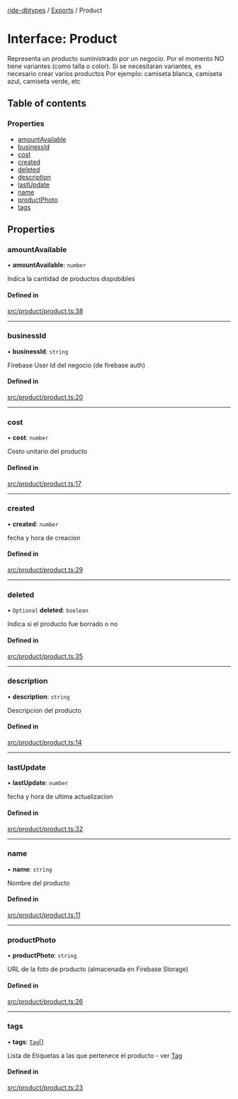 [ride-dbtypes](../README.md) / [Exports](../modules.md) / Product

# Interface: Product

Representa un producto suministrado por un negocio.
Por el momento NO tiene variantes (como talla o color).
Si se necesitaran variantes, es necesario crear varios productos
Por ejemplo: camiseta blanca, camiseta azul, camiseta verde, etc

## Table of contents

### Properties

- [amountAvailable](Product.md#amountavailable)
- [businessId](Product.md#businessid)
- [cost](Product.md#cost)
- [created](Product.md#created)
- [deleted](Product.md#deleted)
- [description](Product.md#description)
- [lastUpdate](Product.md#lastupdate)
- [name](Product.md#name)
- [productPhoto](Product.md#productphoto)
- [tags](Product.md#tags)

## Properties

### amountAvailable

• **amountAvailable**: `number`

Indica la cantidad de productos dispobibles

#### Defined in

[src/product/product.ts:38](https://github.com/gatitolabs/ride-dbtypes/blob/9baa126/src/product/product.ts#L38)

___

### businessId

• **businessId**: `string`

Firebase User Id del negocio (de firebase auth)

#### Defined in

[src/product/product.ts:20](https://github.com/gatitolabs/ride-dbtypes/blob/9baa126/src/product/product.ts#L20)

___

### cost

• **cost**: `number`

Costo unitario del producto

#### Defined in

[src/product/product.ts:17](https://github.com/gatitolabs/ride-dbtypes/blob/9baa126/src/product/product.ts#L17)

___

### created

• **created**: `number`

fecha y hora de creacion

#### Defined in

[src/product/product.ts:29](https://github.com/gatitolabs/ride-dbtypes/blob/9baa126/src/product/product.ts#L29)

___

### deleted

• `Optional` **deleted**: `boolean`

Indica si el producto fue borrado o no

#### Defined in

[src/product/product.ts:35](https://github.com/gatitolabs/ride-dbtypes/blob/9baa126/src/product/product.ts#L35)

___

### description

• **description**: `string`

Descripcion del producto

#### Defined in

[src/product/product.ts:14](https://github.com/gatitolabs/ride-dbtypes/blob/9baa126/src/product/product.ts#L14)

___

### lastUpdate

• **lastUpdate**: `number`

fecha y hora de ultima actualizacion

#### Defined in

[src/product/product.ts:32](https://github.com/gatitolabs/ride-dbtypes/blob/9baa126/src/product/product.ts#L32)

___

### name

• **name**: `string`

Nombre del producto

#### Defined in

[src/product/product.ts:11](https://github.com/gatitolabs/ride-dbtypes/blob/9baa126/src/product/product.ts#L11)

___

### productPhoto

• **productPhoto**: `string`

URL de la foto de producto (almacenada en Firebase Storage)

#### Defined in

[src/product/product.ts:26](https://github.com/gatitolabs/ride-dbtypes/blob/9baa126/src/product/product.ts#L26)

___

### tags

• **tags**: [`Tag`](Tag.md)[]

Lista de Etiquetas a las que pertenece el producto - ver [Tag](Tag.md)

#### Defined in

[src/product/product.ts:23](https://github.com/gatitolabs/ride-dbtypes/blob/9baa126/src/product/product.ts#L23)
